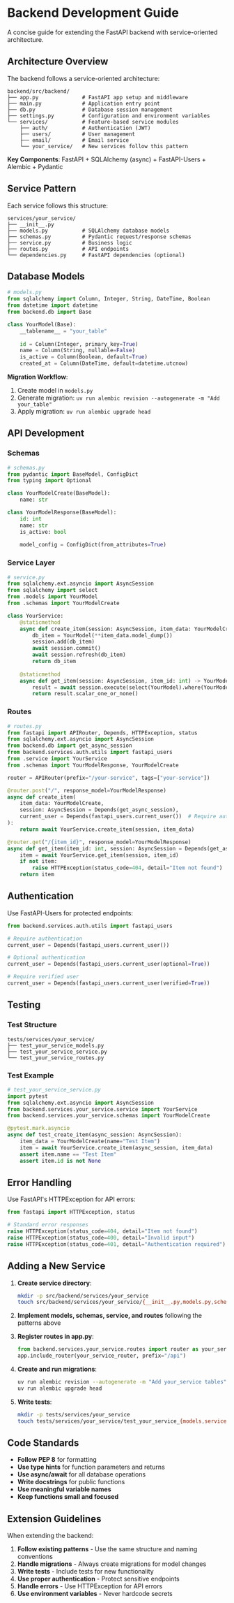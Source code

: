 # Backend Development Guide

A concise guide for extending the FastAPI backend with service-oriented architecture.

## Architecture Overview

The backend follows a service-oriented architecture:

```
backend/src/backend/
├── app.py              # FastAPI app setup and middleware
├── main.py             # Application entry point
├── db.py               # Database session management
├── settings.py         # Configuration and environment variables
└── services/           # Feature-based service modules
    ├── auth/           # Authentication (JWT)
    ├── users/          # User management
    ├── email/          # Email service
    └── your_service/   # New services follow this pattern
```

**Key Components**: FastAPI + SQLAlchemy (async) + FastAPI-Users + Alembic + Pydantic

## Service Pattern

Each service follows this structure:

```
services/your_service/
├── __init__.py
├── models.py           # SQLAlchemy database models
├── schemas.py          # Pydantic request/response schemas
├── service.py          # Business logic
├── routes.py           # API endpoints
└── dependencies.py     # FastAPI dependencies (optional)
```

## Database Models

```python
# models.py
from sqlalchemy import Column, Integer, String, DateTime, Boolean
from datetime import datetime
from backend.db import Base

class YourModel(Base):
    __tablename__ = "your_table"
    
    id = Column(Integer, primary_key=True)
    name = Column(String, nullable=False)
    is_active = Column(Boolean, default=True)
    created_at = Column(DateTime, default=datetime.utcnow)
```

**Migration Workflow**:
1. Create model in `models.py`
2. Generate migration: `uv run alembic revision --autogenerate -m "Add your_table"`
3. Apply migration: `uv run alembic upgrade head`

## API Development

### Schemas
```python
# schemas.py
from pydantic import BaseModel, ConfigDict
from typing import Optional

class YourModelCreate(BaseModel):
    name: str

class YourModelResponse(BaseModel):
    id: int
    name: str
    is_active: bool
    
    model_config = ConfigDict(from_attributes=True)
```

### Service Layer
```python
# service.py
from sqlalchemy.ext.asyncio import AsyncSession
from sqlalchemy import select
from .models import YourModel
from .schemas import YourModelCreate

class YourService:
    @staticmethod
    async def create_item(session: AsyncSession, item_data: YourModelCreate) -> YourModel:
        db_item = YourModel(**item_data.model_dump())
        session.add(db_item)
        await session.commit()
        await session.refresh(db_item)
        return db_item
    
    @staticmethod
    async def get_item(session: AsyncSession, item_id: int) -> YourModel:
        result = await session.execute(select(YourModel).where(YourModel.id == item_id))
        return result.scalar_one_or_none()
```

### Routes
```python
# routes.py
from fastapi import APIRouter, Depends, HTTPException, status
from sqlalchemy.ext.asyncio import AsyncSession
from backend.db import get_async_session
from backend.services.auth.utils import fastapi_users
from .service import YourService
from .schemas import YourModelResponse, YourModelCreate

router = APIRouter(prefix="/your-service", tags=["your-service"])

@router.post("/", response_model=YourModelResponse)
async def create_item(
    item_data: YourModelCreate,
    session: AsyncSession = Depends(get_async_session),
    current_user = Depends(fastapi_users.current_user())  # Require auth
):
    return await YourService.create_item(session, item_data)

@router.get("/{item_id}", response_model=YourModelResponse)
async def get_item(item_id: int, session: AsyncSession = Depends(get_async_session)):
    item = await YourService.get_item(session, item_id)
    if not item:
        raise HTTPException(status_code=404, detail="Item not found")
    return item
```

## Authentication

Use FastAPI-Users for protected endpoints:

```python
from backend.services.auth.utils import fastapi_users

# Require authentication
current_user = Depends(fastapi_users.current_user())

# Optional authentication
current_user = Depends(fastapi_users.current_user(optional=True))

# Require verified user
current_user = Depends(fastapi_users.current_user(verified=True))
```

## Testing

### Test Structure
```
tests/services/your_service/
├── test_your_service_models.py
├── test_your_service_service.py
└── test_your_service_routes.py
```

### Test Example
```python
# test_your_service_service.py
import pytest
from sqlalchemy.ext.asyncio import AsyncSession
from backend.services.your_service.service import YourService
from backend.services.your_service.schemas import YourModelCreate

@pytest.mark.asyncio
async def test_create_item(async_session: AsyncSession):
    item_data = YourModelCreate(name="Test Item")
    item = await YourService.create_item(async_session, item_data)
    assert item.name == "Test Item"
    assert item.id is not None
```

## Error Handling

Use FastAPI's HTTPException for API errors:

```python
from fastapi import HTTPException, status

# Standard error responses
raise HTTPException(status_code=404, detail="Item not found")
raise HTTPException(status_code=400, detail="Invalid input")
raise HTTPException(status_code=401, detail="Authentication required")
```

## Adding a New Service

1. **Create service directory**:
   ```bash
   mkdir -p src/backend/services/your_service
   touch src/backend/services/your_service/{__init__.py,models.py,schemas.py,service.py,routes.py}
   ```

2. **Implement models, schemas, service, and routes** following the patterns above

3. **Register routes in app.py**:
   ```python
   from backend.services.your_service.routes import router as your_service_router
   app.include_router(your_service_router, prefix="/api")
   ```

4. **Create and run migrations**:
   ```bash
   uv run alembic revision --autogenerate -m "Add your_service tables"
   uv run alembic upgrade head
   ```

5. **Write tests**:
   ```bash
   mkdir -p tests/services/your_service
   touch tests/services/your_service/test_your_service_{models,service,routes}.py
   ```

## Code Standards

- **Follow PEP 8** for formatting
- **Use type hints** for function parameters and returns
- **Use async/await** for all database operations
- **Write docstrings** for public functions
- **Use meaningful variable names**
- **Keep functions small and focused**

## Extension Guidelines

When extending the backend:

1. **Follow existing patterns** - Use the same structure and naming conventions
2. **Handle migrations** - Always create migrations for model changes
3. **Write tests** - Include tests for new functionality
4. **Use proper authentication** - Protect sensitive endpoints
5. **Handle errors** - Use HTTPException for API errors
6. **Use environment variables** - Never hardcode secrets
